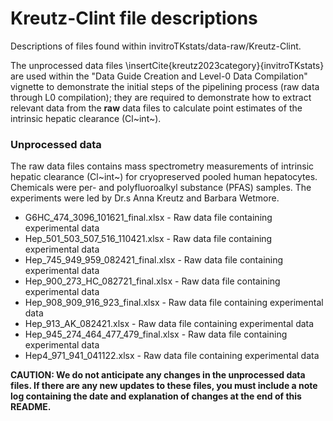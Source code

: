 # Kreutz-Clint file descriptions 

Descriptions of files found within invitroTKstats/data-raw/Kreutz-Clint. 

The unprocessed data files \insertCite{kreutz2023category}{invitroTKstats} are used within the "Data Guide Creation and Level-0 Data Compilation" vignette to demonstrate the initial steps of the pipelining process (raw data through L0 compilation); they are required to demonstrate how to extract relevant data from the **raw** data files to calculate point estimates of the intrinsic hepatic clearance (Cl~int~). 

### Unprocessed data 
The raw data files contains mass spectrometry measurements of intrinsic hepatic clearance (Cl~int~) for cryopreserved pooled human hepatocytes. Chemicals were per- and polyfluoroalkyl substance (PFAS) samples. The experiments were led by Dr.s Anna Kreutz and Barbara Wetmore.

  * G6HC_474_3096_101621_final.xlsx - Raw data file containing experimental data 
  * Hep_501_503_507_516_110421.xlsx - Raw data file containing experimental data 
  * Hep_745_949_959_082421_final.xlsx - Raw data file containing experimental data 
  * Hep_900_273_HC_082721_final.xlsx - Raw data file containing experimental data 
  * Hep_908_909_916_923_final.xlsx - Raw data file containing experimental data 
  * Hep_913_AK_082421.xlsx - Raw data file containing experimental data 
  * Hep_945_274_464_477_479_final.xlsx - Raw data file containing experimental data 
  * Hep4_971_941_041122.xlsx - Raw data file containing experimental data 

**CAUTION: We do not anticipate any changes in the unprocessed data files. If there are any new updates to these files, you must include a note log containing the date and explanation of changes at the end of this README.**